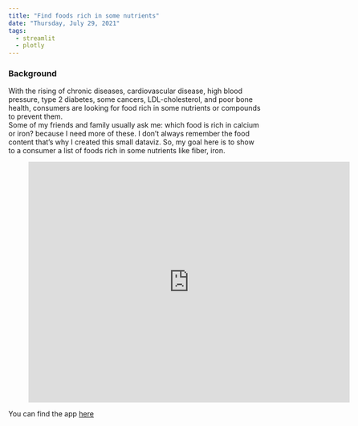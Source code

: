 ```yaml
---
title: "Find foods rich in some nutrients"
date: "Thursday, July 29, 2021"
tags:
  - streamlit
  - plotly
---
```


 
### Background

With the rising of chronic diseases, cardiovascular disease, high blood pressure, type 2 diabetes, some cancers, LDL-cholesterol, and poor bone health, consumers are looking for food rich in some nutrients or compounds to prevent them.  
Some of my friends and family usually ask me: which food is rich in calcium or iron? because I need more of these. I don’t always remember the food content that’s why I created this small dataviz. So, my goal here is to show to a consumer a list of foods rich in some nutrients like fiber, iron.

<!-- blank line -->
<figure class="video_container">
  <iframe src="https://drive.google.com/file/d/1NU5W-SqmbRfUQcw65Lz3Q1S1V_pgsAi8/preview" width="640" height="480" frameborder="0" allowfullscreen="true"></iframe>
</figure>
<!-- blank line -->

You can find the app [here](https://share.streamlit.io/lsaa2014/food_app/FoodNutrients.py)
